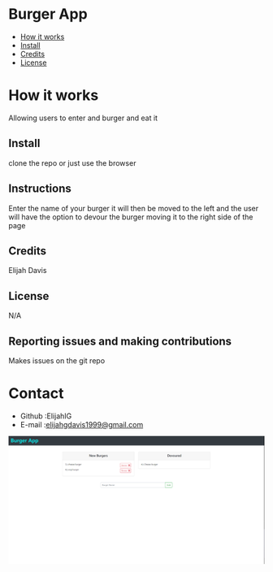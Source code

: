 # Burger App

* [How it works](#work)
* [Install](#install)
* [Credits](#credits)
* [License](#license)
# How it works 
Allowing users to enter and burger and eat it 
## Install
clone the repo or just use the browser 
## Instructions
Enter the name of your burger it will then be moved to the left and the user will have the option to devour the burger moving it to the right side of the page 
## Credits
Elijah Davis
## License 
N/A
## Reporting issues and making contributions 
Makes issues on the git repo
# Contact
* Github :ElijahIG
* E-mail :elijahgdavis1999@gmail.com

![Weather-Dashboard](/public/assets/images/Capture.PNG)

